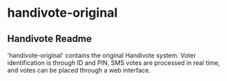 # handivote-original
Handivote Readme
-------------------------------------------------------------------------------

'handivote-original' contains the original Handivote system. Voter 
identification is through ID and PIN, SMS votes are processed in real time, and
votes can be placed through a web interface.
